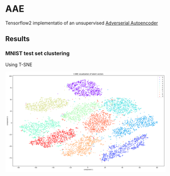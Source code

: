 # AAE
Tensorflow2 implementatio of an unsupervised [Adverserial Autoencoder](https://arxiv.org/abs/1511.05644)

## Results

### MNIST test set clustering
Using T-SNE

<img src="images/tsne_viz.png" width="800">
